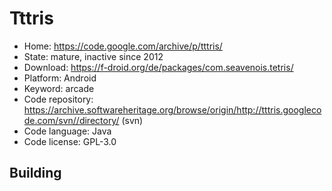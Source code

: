 # Tttris

- Home: https://code.google.com/archive/p/tttris/
- State: mature, inactive since 2012
- Download: https://f-droid.org/de/packages/com.seavenois.tetris/
- Platform: Android
- Keyword: arcade
- Code repository: https://archive.softwareheritage.org/browse/origin/http://tttris.googlecode.com/svn//directory/ (svn)
- Code language: Java
- Code license: GPL-3.0

## Building
